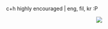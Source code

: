 c+h highly encouraged | eng, fil, kr :P
<p align=center> <img src=https://komarev.com/ghpvc/?username=r4n-reii&color=99968b&style=flat-square&label=🎹>
<!---
r4n-reii/r4n-reii is a ✨ special ✨ repository because its `README.md` (this file) appears on your GitHub profile.
You can click the Preview link to take a look at your changes.
--->
